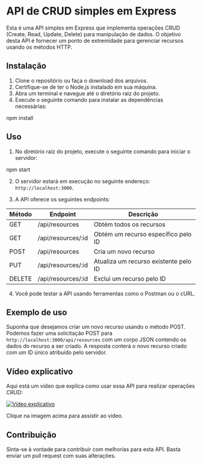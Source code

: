 # API de CRUD simples em Express

Esta é uma API simples em Express que implementa operações CRUD (Create, Read, Update, Delete) para manipulação de dados. O objetivo desta API é fornecer um ponto de extremidade para gerenciar recursos usando os métodos HTTP.

## Instalação

1. Clone o repositório ou faça o download dos arquivos.
2. Certifique-se de ter o Node.js instalado em sua máquina.
3. Abra um terminal e navegue até o diretório raiz do projeto.
4. Execute o seguinte comando para instalar as dependências necessárias:

npm install

## Uso

1. No diretório raiz do projeto, execute o seguinte comando para iniciar o servidor:

npm start


2. O servidor estará em execução no seguinte endereço: `http://localhost:3000`.

3. A API oferece os seguintes endpoints:

| Método | Endpoint          | Descrição                          |
| ------ | ----------------- | ---------------------------------- |
| GET    | /api/resources    | Obtém todos os recursos            |
| GET    | /api/resources/:id| Obtém um recurso específico pelo ID|
| POST   | /api/resources    | Cria um novo recurso               |
| PUT    | /api/resources/:id| Atualiza um recurso existente pelo ID |
| DELETE | /api/resources/:id| Exclui um recurso pelo ID           |

4. Você pode testar a API usando ferramentas como o Postman ou o cURL.

## Exemplo de uso

Suponha que desejamos criar um novo recurso usando o método POST. Podemos fazer uma solicitação POST para `http://localhost:3000/api/resources` com um corpo JSON contendo os dados do recurso a ser criado. A resposta conterá o novo recurso criado com um ID único atribuído pelo servidor.

## Vídeo explicativo

Aqui está um vídeo que explica como usar essa API para realizar operações CRUD:

[![Vídeo explicativo](https://img.youtube.com/vi/nq_-GvE_YcM/0.jpg)](https://youtu.be/nq_-GvE_YcM)

Clique na imagem acima para assistir ao vídeo.

## Contribuição

Sinta-se à vontade para contribuir com melhorias para esta API. Basta enviar um pull request com suas alterações.

